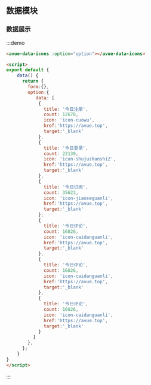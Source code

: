 <script>
export default {
    data() {
      return {
        form:{},
        option:{
           data: [
            {
              title: '今日注册',
              count: 12678,
              icon: 'icon-cuowu',
              href:'https://avue.top',
              target:'_blank'
            },
            {
              title: '今日登录',
              count: 22139,
              icon: 'icon-shujuzhanshi2',
              href:'https://avue.top',
              target:'_blank'
            },
            {
              title: '今日订阅',
              count: 35623,
              icon: 'icon-jiaoseguanli',
              href:'https://avue.top',
              target:'_blank'
            },
            {
              title: '今日评论',
              count: 16826,
              icon: 'icon-caidanguanli',
              href:'https://avue.top',
              target:'_blank'
            },
            {
              title: '今日评论',
              count: 16826,
              icon: 'icon-caidanguanli',
              href:'https://avue.top',
              target:'_blank'
            },
            {
              title: '今日评论',
              count: 16826,
              icon: 'icon-caidanguanli',
              href:'https://avue.top',
              target:'_blank'
            }
          ]
        },
      };
    }
}
</script>
<style>

</style>

## 数据模块



### 数据展示


:::demo  
```html
<avue-data-icons :option="option"></avue-data-icons>

<script>
export default {
    data() {
      return {
        form:{},
        option:{
           data: [
            {
              title: '今日注册',
              count: 12678,
              icon: 'icon-cuowu',
              href:'https://avue.top',
              target:'_blank'
            },
            {
              title: '今日登录',
              count: 22139,
              icon: 'icon-shujuzhanshi2',
              href:'https://avue.top',
              target:'_blank'
            },
            {
              title: '今日订阅',
              count: 35623,
              icon: 'icon-jiaoseguanli',
              href:'https://avue.top',
              target:'_blank'
            },
            {
              title: '今日评论',
              count: 16826,
              icon: 'icon-caidanguanli',
              href:'https://avue.top',
              target:'_blank'
            },
            {
              title: '今日评论',
              count: 16826,
              icon: 'icon-caidanguanli',
              href:'https://avue.top',
              target:'_blank'
            },
            {
              title: '今日评论',
              count: 16826,
              icon: 'icon-caidanguanli',
              href:'https://avue.top',
              target:'_blank'
            }
          ]
        },
      };
    }
}
</script>
```
:::